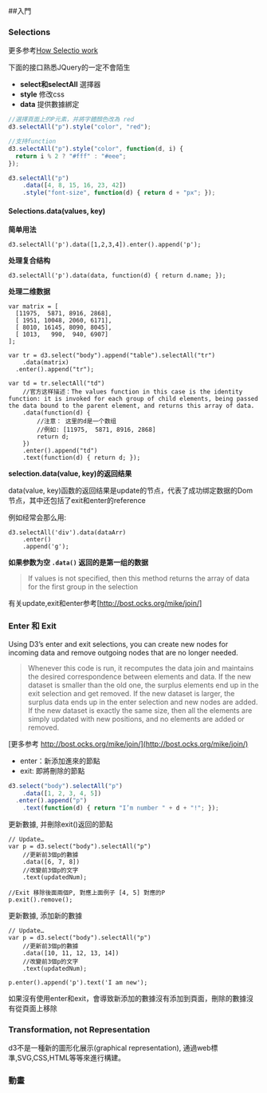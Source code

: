 ##入門

### Selections

更多参考[How Selectio work](http://bost.ocks.org/mike/selection/)

下面的接口熟悉JQuery的一定不會陌生

- **select和selectAll** 選擇器
- **style** 修改css
- **data** 提供數據綁定

```js
//選擇頁面上的P元素，并將字體顏色改為 red
d3.selectAll("p").style("color", "red");

//支持function
d3.selectAll("p").style("color", function(d, i) {
  return i % 2 ? "#fff" : "#eee";
});

d3.selectAll("p")
    .data([4, 8, 15, 16, 23, 42])
    .style("font-size", function(d) { return d + "px"; });
```


#### Selections.data(values, key)

**简单用法**
```
d3.selectAll('p').data([1,2,3,4]).enter().append('p');
```

**处理复合结构**

```
d3.selectAll('p').data(data, function(d) { return d.name; });
```

**处理二维数据**

```
var matrix = [
  [11975,  5871, 8916, 2868],
  [ 1951, 10048, 2060, 6171],
  [ 8010, 16145, 8090, 8045],
  [ 1013,   990,  940, 6907]
];

var tr = d3.select("body").append("table").selectAll("tr")
    .data(matrix)
  .enter().append("tr");

var td = tr.selectAll("td")
    //官方这样描述：The values function in this case is the identity function: it is invoked for each group of child elements, being passed the data bound to the parent element, and returns this array of data.
    .data(function(d) {
        //注意： 这里的d是一个数组
        //例如: [11975,  5871, 8916, 2868]
        return d;
    })
    .enter().append("td")
    .text(function(d) { return d; });
```

**selection.data(value, key)的返回结果**

data(value, key)函数的返回结果是update的节点，代表了成功绑定数据的Dom节点，其中还包括了exit和enter的reference

例如经常会那么用:

```
d3.selectAll('div').data(dataArr)
    .enter()
    .append('g');
```

**如果参数为空 `.data()` 返回的是第一组的数据**
> If values is not specified, then this method returns the array of data for the first group in the selection

有关update,exit和enter参考[http://bost.ocks.org/mike/join/]


### Enter 和 Exit
Using D3’s enter and exit selections, you can create new nodes for incoming data and remove outgoing nodes that are no longer needed.

> Whenever this code is run, it recomputes the data join and maintains the desired correspondence between elements and data. If the new dataset is smaller than the old one, the surplus elements end up in the exit selection and get removed. If the new dataset is larger, the surplus data ends up in the enter selection and new nodes are added. If the new dataset is exactly the same size, then all the elements are simply updated with new positions, and no elements are added or removed.

[更多参考 http://bost.ocks.org/mike/join/](http://bost.ocks.org/mike/join/)

* enter：新添加進來的節點
* exit: 即將刪除的節點

```js
d3.select("body").selectAll("p")
    .data([1, 2, 3, 4, 5])
  .enter().append("p")
    .text(function(d) { return "I’m number " + d + "!"; });
```

更新數據, 并刪除exit()返回的節點

```
// Update…
var p = d3.select("body").selectAll("p")
    //更新前3個p的數據
    .data([6, 7, 8])
    //改變前3個p的文字
    .text(updatedNum);

//Exit 移除後面兩個P, 對應上面例子 [4, 5] 對應的P
p.exit().remove();
```

更新數據, 添加新的數據

```
// Update…
var p = d3.select("body").selectAll("p")
    //更新前3個p的數據
    .data([10, 11, 12, 13, 14])
    //改變前3個p的文字
    .text(updatedNum);

p.enter().append('p').text('I am new');
```

如果沒有使用enter和exit，會導致新添加的數據沒有添加到頁面，刪除的數據沒有從頁面上移除

### Transformation, not Representation
d3不是一種新的圖形化展示(graphical representation), 通過web標準,SVG,CSS,HTML等等來進行構建。

### 動畫


